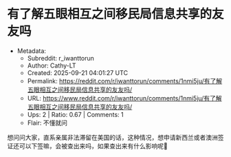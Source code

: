 # 有了解五眼相互之间移民局信息共享的友友吗

- Metadata:
  - Subreddit: r_iwanttorun
  - Author: Cathy-LT
  - Created: 2025-09-21 04:01:27 UTC
  - Permalink: https://reddit.com/r/iwanttorun/comments/1nmi5ju/有了解五眼相互之间移民局信息共享的友友吗/
  - URL: https://www.reddit.com/r/iwanttorun/comments/1nmi5ju/有了解五眼相互之间移民局信息共享的友友吗/
  - Ups: 2 | Ratio: 0.67 | Comments: 1
  - Flair: 不懂就问


想问问大家，直系亲属非法滞留在美国的话，这种情况，想申请新西兰或者澳洲签证还可以下签嘛，会被查出来吗，如果查出来有什么影响呢🥲

